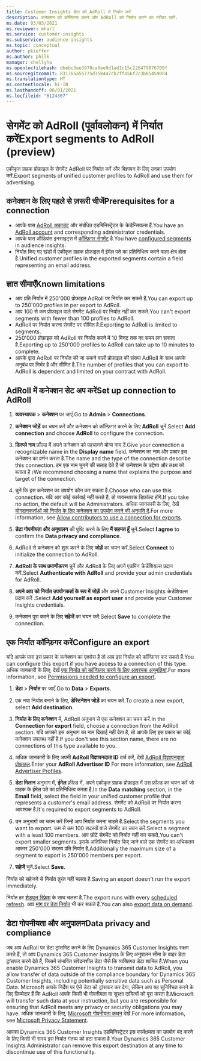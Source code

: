 ```yaml
---
title: Customer Insights डेटा को AdRoll में निर्यात करें
description: कनेक्शन को कॉन्फ़िगर करने और AdRoll को निर्यात करने का तरीका जानें.
ms.date: 03/03/2021
ms.reviewer: mhart
ms.service: customer-insights
ms.subservice: audience-insights
ms.topic: conceptual
author: pkieffer
ms.author: philk
manager: shellyha
ms.openlocfilehash: dbebc3ee3978ca6ee9d1ad1c15c226479876709f
ms.sourcegitcommit: 831765a55775d358447cb7ffa56f2c3b85459084
ms.translationtype: HT
ms.contentlocale: hi-IN
ms.lasthandoff: 06/01/2021
ms.locfileid: "6124367"
---
```

# <a name="export-segments-to-adroll-preview"></a><span data-ttu-id="26530-103">सेगमेंट को AdRoll (पूर्वावलोकन) में निर्यात करें</span><span class="sxs-lookup"><span data-stu-id="26530-103">Export segments to AdRoll (preview)</span></span>

<span data-ttu-id="26530-104">एकीकृत ग्राहक प्रोफ़ाइल के सेगमेंट AdRoll पर निर्यात करें और विज्ञापन के लिए उनका उपयोग करें.</span><span class="sxs-lookup"><span data-stu-id="26530-104">Export segments of unified customer profiles to AdRoll and use them for advertising.</span></span> 

## <a name="prerequisites-for-a-connection"></a><span data-ttu-id="26530-105">कनेक्शन के लिए पहले से ज़रूरी चीजें</span><span class="sxs-lookup"><span data-stu-id="26530-105">Prerequisites for a connection</span></span>

-   <span data-ttu-id="26530-106">आपके पास [AdRoll अकाउंट](https://www.adroll.com/) और संबंधित एडमिनिस्ट्रेटर के क्रेडेन्सियल्स हैं.</span><span class="sxs-lookup"><span data-stu-id="26530-106">You have an [AdRoll account](https://www.adroll.com/) and corresponding administrator credentials.</span></span>
-   <span data-ttu-id="26530-107">आपके पास ऑडियंस इनसाइट्स में [कॉन्फ़िगर सेगमेंट](segments.md) है.</span><span class="sxs-lookup"><span data-stu-id="26530-107">You have [configured segments](segments.md) in audience insights.</span></span>
-   <span data-ttu-id="26530-108">निर्यात किए गए खंडों में एकीकृत ग्राहक प्रोफाइल में ईमेल पते का प्रतिनिधित्व करने वाला क्षेत्र होता है.</span><span class="sxs-lookup"><span data-stu-id="26530-108">Unified customer profiles in the exported segments contain a field representing an email address.</span></span>

## <a name="known-limitations"></a><span data-ttu-id="26530-109">ज्ञात सीमाएँ</span><span class="sxs-lookup"><span data-stu-id="26530-109">Known limitations</span></span>

- <span data-ttu-id="26530-110">आप प्रति निर्यात में 250'000 प्रोफ़ाइल AdRoll पर निर्यात कर सकते हैं.</span><span class="sxs-lookup"><span data-stu-id="26530-110">You can export up to 250'000 profiles in per export to AdRoll.</span></span>
- <span data-ttu-id="26530-111">आप 100 से कम प्रोफ़ाइल वाले सेगमेंट AdRoll पर निर्यात नहीं कर सकते.</span><span class="sxs-lookup"><span data-stu-id="26530-111">You can't export segments with fewer than 100 profiles to AdRoll.</span></span> 
- <span data-ttu-id="26530-112">AdRoll पर निर्यात करना सेगमेंट पर सीमित है.</span><span class="sxs-lookup"><span data-stu-id="26530-112">Exporting to AdRoll is limited to segments.</span></span>
- <span data-ttu-id="26530-113">250'000 प्रोफ़ाइल को AdRoll पर निर्यात करने में 10 मिनट तक का समय लग सकता है.</span><span class="sxs-lookup"><span data-stu-id="26530-113">Exporting up to 250'000 profiles to AdRoll can take up to 10 minutes to complete.</span></span> 
- <span data-ttu-id="26530-114">आपके द्वारा AdRoll पर निर्यात की जा सकने वाली प्रोफ़ाइल की संख्या AdRoll के साथ आपके अनुबंध पर निर्भर है और सीमित है.</span><span class="sxs-lookup"><span data-stu-id="26530-114">The number of profiles that you can export to AdRoll is dependent and limited on your contract with AdRoll.</span></span>

## <a name="set-up-connection-to-adroll"></a><span data-ttu-id="26530-115">AdRoll में कनेक्शन सेट अप करें</span><span class="sxs-lookup"><span data-stu-id="26530-115">Set up connection to AdRoll</span></span>

1. <span data-ttu-id="26530-116">**व्यवस्थापक** > **कनेक्शन** पर जाएं.</span><span class="sxs-lookup"><span data-stu-id="26530-116">Go to **Admin** > **Connections**.</span></span>

1. <span data-ttu-id="26530-117">**कनेक्शन जोड़ें** का चयन करें और कनेक्शन को कॉन्फ़िगर करने के लिए **AdRoll** चुनें.</span><span class="sxs-lookup"><span data-stu-id="26530-117">Select **Add connection** and choose **AdRoll** to configure the connection.</span></span>

1. <span data-ttu-id="26530-118">**डिस्प्ले नाम** फ़ील्ड में अपने कनेक्शन को पहचानने योग्य नाम दें.</span><span class="sxs-lookup"><span data-stu-id="26530-118">Give your connection a recognizable name in the **Display name** field.</span></span> <span data-ttu-id="26530-119">कनेक्शन का नाम और प्रकार इस कनेक्शन का वर्णन करता है.</span><span class="sxs-lookup"><span data-stu-id="26530-119">The name and the type of the connection describe this connection.</span></span> <span data-ttu-id="26530-120">हम एक नाम चुनने की सलाह देते हैं जो कनेक्शन के उद्देश्य और लक्ष्य को बताता है।</span><span class="sxs-lookup"><span data-stu-id="26530-120">We recommend choosing a name that explains the purpose and target of the connection.</span></span>

1. <span data-ttu-id="26530-121">चुनें कि इस कनेक्शन का उपयोग कौन कर सकता है.</span><span class="sxs-lookup"><span data-stu-id="26530-121">Choose who can use this connection.</span></span> <span data-ttu-id="26530-122">यदि आप कोई कार्रवाई नहीं करते हैं, तो व्यवस्थापक डिफ़ॉल्ट होंगे.</span><span class="sxs-lookup"><span data-stu-id="26530-122">If you take no action, the default will be Administrators.</span></span> <span data-ttu-id="26530-123">अधिक जानकारी के लिए, देखें [योगदानकर्ताओं को निर्यात के लिए कनेक्शन का उपयोग करने की अनुमति दें](connections.md#allow-contributors-to-use-a-connection-for-exports).</span><span class="sxs-lookup"><span data-stu-id="26530-123">For more information, see [Allow contributors to use a connection for exports](connections.md#allow-contributors-to-use-a-connection-for-exports).</span></span>

1. <span data-ttu-id="26530-124">**डेटा गोपनीयता और अनुपालन** की पुष्टि करने के लिए **मैं सहमत हूँ** चुनें.</span><span class="sxs-lookup"><span data-stu-id="26530-124">Select **I agree** to confirm the **Data privacy and compliance**.</span></span>

1. <span data-ttu-id="26530-125">AdRoll से कनेक्शन को शुरू करने के लिए **जोड़ें** का चयन करें.</span><span class="sxs-lookup"><span data-stu-id="26530-125">Select **Connect** to initialize the connection to AdRoll.</span></span>

1. <span data-ttu-id="26530-126">**AdRoll के साथ प्रमाणीकरण** चुनें और AdRoll के लिए अपने एडमिन क्रेडेंशियल्स प्रदान करें.</span><span class="sxs-lookup"><span data-stu-id="26530-126">Select **Authenticate with AdRoll** and provide your admin credentials for AdRoll.</span></span> 

1. <span data-ttu-id="26530-127">**अपने आप को निर्यात उपयोगकर्ता के रूप में जोड़ें** और अपने Customer Insights क्रेडेंशियल्स प्रदान करें .</span><span class="sxs-lookup"><span data-stu-id="26530-127">Select **Add yourself as export user** and provide your Customer Insights credentials.</span></span>

1. <span data-ttu-id="26530-128">कनेक्शन पूरा करने के लिए **सहेजें** का चयन करें.</span><span class="sxs-lookup"><span data-stu-id="26530-128">Select **Save** to complete the connection.</span></span>

## <a name="configure-an-export"></a><span data-ttu-id="26530-129">एक निर्यात कॉन्फ़िगर करें</span><span class="sxs-lookup"><span data-stu-id="26530-129">Configure an export</span></span>

<span data-ttu-id="26530-130">यदि आपके पास इस प्रकार के कनेक्शन का एक्सेस है तो आप इस निर्यात को कॉन्फ़िगर कर सकते हैं.</span><span class="sxs-lookup"><span data-stu-id="26530-130">You can configure this export if you have access to a connection of this type.</span></span> <span data-ttu-id="26530-131">अधिक जानकारी के लिए, देखें [एक निर्यात को कॉन्फ़िगर करने के लिए आवश्यक अनुमतियां](export-destinations.md#set-up-a-new-export).</span><span class="sxs-lookup"><span data-stu-id="26530-131">For more information, see [Permissions needed to configure an export](export-destinations.md#set-up-a-new-export).</span></span>

1. <span data-ttu-id="26530-132">**डेटा** > **निर्यात** पर जाएँ.</span><span class="sxs-lookup"><span data-stu-id="26530-132">Go to **Data** > **Exports**.</span></span>

1. <span data-ttu-id="26530-133">एक नया निर्यात बनाने के लिए, **डेस्टिनेशन जोड़ें** का चयन करें.</span><span class="sxs-lookup"><span data-stu-id="26530-133">To create a new export, select **Add destination**.</span></span>

1. <span data-ttu-id="26530-134">**निर्यात के लिए कनेक्शन** में, AdRoll अनुभाग से एक कनेक्शन का चयन करें.</span><span class="sxs-lookup"><span data-stu-id="26530-134">In the **Connection for export** field, choose a connection from the AdRoll section.</span></span> <span data-ttu-id="26530-135">यदि आपको इस अनुभाग का नाम दिखाई नहीं देता है, तो आपके लिए इस प्रकार का कोई कनेक्शन उपलब्ध नहीं है.</span><span class="sxs-lookup"><span data-stu-id="26530-135">If you don't see this section name, there are no connections of this type available to you.</span></span>

1. <span data-ttu-id="26530-136">अधिक जानकारी के लिए अपनी **AdRoll विज्ञापनदाता ID** दर्ज करें, देखें [AdRoll विज्ञापनदाता प्रोफ़ाइल](https://help.adroll.com/hc/articles/212011838-Advertiser-Profiles).</span><span class="sxs-lookup"><span data-stu-id="26530-136">Enter your **AdRoll Advertiser ID** For more information, see [AdRoll Advertiser Profiles](https://help.adroll.com/hc/articles/212011838-Advertiser-Profiles).</span></span>

3. <span data-ttu-id="26530-137">**डेटा मिलान** अनुभाग में, **ईमेल** फ़ील्ड में, अपने एकीकृत ग्राहक प्रोफ़ाइल में उस फ़ील्ड का चयन करें जो ग्राहक के ईमेल पते का प्रतिनिधित्व करता है.</span><span class="sxs-lookup"><span data-stu-id="26530-137">In the **Data matching** section, in the **Email** field, select the field in your unified customer profile that represents a customer's email address.</span></span> <span data-ttu-id="26530-138">सेगमेंट को AdRoll पर निर्यात करना आवश्यक है.</span><span class="sxs-lookup"><span data-stu-id="26530-138">It's required to export segments to AdRoll.</span></span>

1. <span data-ttu-id="26530-139">उन अनुभागों का चयन करें जिन्हें आप निर्यात करना चाहते हैं.</span><span class="sxs-lookup"><span data-stu-id="26530-139">Select the segments you want to export.</span></span> <span data-ttu-id="26530-140">कम से कम 100 सदस्यों वाले सेगमेंट का चयन करें.</span><span class="sxs-lookup"><span data-stu-id="26530-140">Select a segment with a least 100 members.</span></span> <span data-ttu-id="26530-141">आप छोटे सेगमेंट को निर्यात नहीं कर सकते.</span><span class="sxs-lookup"><span data-stu-id="26530-141">You can't export smaller segments.</span></span> <span data-ttu-id="26530-142">इसके अतिरिक्त निर्यात किए जाने वाले एक सेगमेंट का अधिकतम आकार 250'000 सदस्य प्रति निर्यात है.</span><span class="sxs-lookup"><span data-stu-id="26530-142">Additionally the maximum size of a segment to export is 250'000 members per export.</span></span> 

1. <span data-ttu-id="26530-143">**सहेजें** चुनें.</span><span class="sxs-lookup"><span data-stu-id="26530-143">Select **Save**.</span></span>

<span data-ttu-id="26530-144">निर्यात को सहेजने से निर्यात तुरंत नहीं चलता है.</span><span class="sxs-lookup"><span data-stu-id="26530-144">Saving an export doesn't run the export immediately.</span></span>

<span data-ttu-id="26530-145">निर्यात हर [शेड्यूल रिफ़्रेश](system.md#schedule-tab) के साथ चलता है.</span><span class="sxs-lookup"><span data-stu-id="26530-145">The export runs with every [scheduled refresh](system.md#schedule-tab).</span></span> <span data-ttu-id="26530-146">आप [मांग पर डेटा निर्यात](export-destinations.md#run-exports-on-demand) भी कर सकते हैं.</span><span class="sxs-lookup"><span data-stu-id="26530-146">You can also [export data on demand](export-destinations.md#run-exports-on-demand).</span></span> 


## <a name="data-privacy-and-compliance"></a><span data-ttu-id="26530-147">डेटा गोपनीयता और अनुपालन</span><span class="sxs-lookup"><span data-stu-id="26530-147">Data privacy and compliance</span></span>

<span data-ttu-id="26530-148">जब आप AdRoll पर डेटा ट्रांसमिट करने के लिए Dynamics 365 Customer Insights सक्षम करते हैं, तो आप Dynamics 365 Customer Insights के लिए अनुपालन सीमा के बाहर डेटा ट्रांसफर करने देते हैं, जिसमें संभावित संवेदनशील डेटा जैसे कि व्यक्तिगत डेटा शामिल हैं.</span><span class="sxs-lookup"><span data-stu-id="26530-148">When you enable Dynamics 365 Customer Insights to transmit data to AdRoll, you allow transfer of data outside of the compliance boundary for Dynamics 365 Customer Insights, including potentially sensitive data such as Personal Data.</span></span> <span data-ttu-id="26530-149">Microsoft आपके निर्देश पर ऐसे डेटा को ट्रांसफर कर देगा, लेकिन आप यह सुनिश्चित करने के लिए ज़िम्मेदार हैं कि AdRoll आपके किसी भी गोपनीयता या सुरक्षा दायित्वों को पूरा करता है.</span><span class="sxs-lookup"><span data-stu-id="26530-149">Microsoft will transfer such data at your instruction, but you are responsible for ensuring that AdRoll meets any privacy or security obligations you may have.</span></span> <span data-ttu-id="26530-150">अधिक जानकारी के लिए, [Microsoft गोपनीयता कथन](https://go.microsoft.com/fwlink/?linkid=396732) देखें.</span><span class="sxs-lookup"><span data-stu-id="26530-150">For more information, see [Microsoft Privacy Statement](https://go.microsoft.com/fwlink/?linkid=396732).</span></span>

<span data-ttu-id="26530-151">आपका Dynamics 365 Customer Insights एडमिनिस्ट्रेटर इस कार्यक्षमता का उपयोग बंद करने के लिए किसी भी समय इस निर्यात गंतव्य को हटा सकता है.</span><span class="sxs-lookup"><span data-stu-id="26530-151">Your Dynamics 365 Customer Insights Administrator can remove this export destination at any time to discontinue use of this functionality.</span></span>
